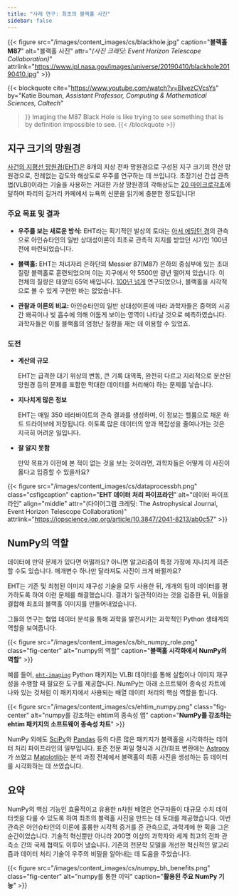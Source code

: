 ```yaml
---
title: "사례 연구: 최초의 블랙홀 사진"
sidebar: false
---
```


{{< figure src="/images/content_images/cs/blackhole.jpg" caption="**블랙홀 M87**" alt="블랙홀 사진" attr="*(사진 크레딧: Event Horizon Telescope Collaboration)*" attrlink="https://www.jpl.nasa.gov/images/universe/20190410/blackhole20190410.jpg" >}}

{{< blockquote cite="https://www.youtube.com/watch?v=BIvezCVcsYs" by="Katie Bouman, *Assistant Professor, Computing & Mathematical Sciences, Caltech*"
>}}
Imaging the M87 Black Hole is like trying to see something that is by definition impossible to see. 
{{< /blockquote >}}

## 지구 크기의 망원경

[사건의 지평선 망원경(EHT)](https://eventhorizontelescope.org)은 8개의 지상 전파 망원경으로 구성된 지구 크기의 전산 망원경으로, 전례없는 감도와 해상도로 우주를 연구하는 데 쓰입니다.  초장기선 간섭 관측법(VLBI)이라는 기술을 사용하는 거대한 가상 망원경의 각해상도는 [20 마이크로각초][resolution]에 달하며 파리의 길거리 카페에서 뉴욕의 신문을 읽기에 충분한 정도입니다!

### 주요 목표 및 결과

* **우주를 보는 새로운 방식:** EHT라는 획기적인 발상의 토대는 [아서 에딩턴 경][eddington]의 관측으로 아인슈타인의 일반 상대성이론이 최초로 관측적 지지를 받았던 시기인 100년 전에 마련되었습니다.

* **블랙홀:** EHT는 처녀자리 은하단의 Messier 87(M87) 은하의 중심부에 있는 초대질량 블랙홀로 훈련되었으며 이는 지구에서 약 5500만 광년 떨어져 있습니다. 이 천체의 질량은 태양의 65억 배입니다. [100년 넘게](https://www.jpl.nasa.gov/news/news.php?feature=7385) 연구되었으나, 블랙홀을 시각적으로 볼 수 있게 구현한 바는 없었습니다.

* **관찰과 이론의 비교:** 아인슈타인의 일반 상대성이론에 따라 과학자들은 중력의 시공간 왜곡이나 빛 흡수에 의해 어둡게 보이는 영역이 나타날 것으로 예측하였습니다. 과학자들은 이를 블랙홀의 엄청난 질량을 재는 데 이용할 수 있었죠.

### 도전

* **계산의 규모**

    EHT는 급격한 대기 위상의 변동, 큰 기록 대역폭, 완전히 다르고 지리적으로 분산된 망원경 등의 문제를 포함한 막대한 데이터를 처리해야 하는 문제를 낳습니다.

* **지나치게 많은 정보**

    EHT는 매일 350 테라바이트의 관측 결과를 생성하며, 이 정보는 헬륨으로 채운 하드 드라이브에 저장됩니다. 이토록 많은 데이터의 양과 복잡성을 줄여나가는 것은 지극히 어려운 일입니다.

* **잘 알지 못함**

    만약 목표가 이전에 본 적이 없는 것을 보는 것이라면, 과학자들은 어떻게 이 사진이 옳다고 입증할 수 있을까요?

{{< figure src="/images/content_images/cs/dataprocessbh.png" class="csfigcaption" caption="**EHT 데이터 처리 파이프라인**" alt="데이터 파이프라인" align="middle" attr="(다이어그램 크레딧: The Astrophysical Journal, Event Horizon Telescope Collaboration)" attrlink="https://iopscience.iop.org/article/10.3847/2041-8213/ab0c57" >}}

## NumPy의 역할

데이터에 만약 문제가 있다면 어떨까요? 아니면 알고리즘이 특정 가정에 지나치게 의존할 수도 있습니다. 매개변수 하나만 달라져도 사진이 크게 바뀔까요?

EHT는 기존 및 최첨된 이미지 재구성 기술을 모두 사용한 뒤, 개개의 팀이 데이터를 평가하도록 하여 이런 문제를 해결했습니다. 결과가 일관적이라는 것을 검증한 뒤, 이들을 결합해 최초의 블랙홀 이미지를 만들어내었습니다.

그들의 연구는 협업 데이터 분석을 통해 과학을 발전시키는 과학적인 Python 생태계의 역할을 보여줍니다.

{{< figure src="/images/content_images/cs/bh_numpy_role.png" class="fig-center" alt="numpy의 역할" caption="**블랙홀 시각화에서 NumPy의 역할**" >}}

예를 들어, [`eht-imaging`][ehtim] Python 패키지는 VLBI 데이터를 통해 실험이나 이미지 재구성을 수행할 때 필요한 도구를 제공합니다. NumPy는 아래 소프트웨어 종속성 차트에 나와 있는 것처럼 이 패키지에서 사용되는 배열 데이터 처리의 핵심 역할을 합니다.

{{< figure src="/images/content_images/cs/ehtim_numpy.png" class="fig-center" alt="numpy를 강조하는 ehtim의 종속성 맵" caption="**NumPy를 강조하는 ehtim 패키지의 소프트웨어 종속성 차트**" >}}

NumPy 외에도 [SciPy](https://www.scipy.org)와 [Pandas](https://pandas.io) 등의 다른 많은 패키지가 블랙홀을 시각화하는 데이터 처리 파이프라인의 일부입니다. 표준 천문 파일 형식과 시간/좌표 변환에는 [Astropy][astropy]가 쓰였고 [Matplotlib][mpl]는 분석 과정 전체에서 블랙홀의 최종 사진을 생성하는 등 데이터를 시각화하는 데 쓰였습니다.

## 요약

NumPy의 핵심 기능인 효율적이고 유용한 n차원 배열은 연구자들이 대규모 수치 데이터셋을 다룰 수 있도록 하여 최초의 블랙홀 사진을 만드는 데 토대를 제공했습니다. 이번 관측은 아인슈타인의 이론에 훌륭한 시각적 증거를 준 관측으로, 과학계에 한 획을 그은 순간이었습니다. 기술적 혁신뿐만 아니라 200명 이상의 과학자와 세계 최고의 전파 관측소 간의 국제 협력도 이루어 냈습니다.  기존의 천문학 모델을 개선한 혁신적인 알고리즘과 데이터 처리 기술이 우주의 비밀을 알아내는 데 도움을 주었습니다.

{{< figure src="/images/content_images/cs/numpy_bh_benefits.png" class="fig-center" alt="numpy를 통한 이익" caption="**활용된 주요 NumPy 기능**" >}}

[resolution]: https://eventhorizontelescope.org/press-release-april-10-2019-astronomers-capture-first-image-black-hole

[eddington]: https://ko.wikipedia.org/wiki/%EC%95%84%EC%84%9C_%EC%8A%A4%ED%83%A0%EB%A6%AC_%EC%97%90%EB%94%A9%ED%84%B4#%EC%9D%BC%EB%B0%98%EC%83%81%EB%8C%80%EC%84%B1%EC%9D%B4%EB%A1%A0%EC%9D%98_%EC%8B%A4%ED%97%98%EC%A0%81_%EA%B2%80%EC%A6%9D

[ehtim]: https://github.com/achael/eht-imaging

[astropy]: https://www.astropy.org/
[mpl]: https://matplotlib.org/
